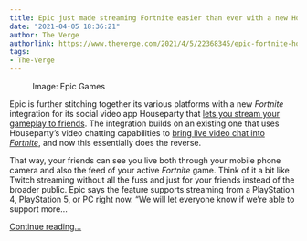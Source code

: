 ```yaml
---
title: Epic just made streaming Fortnite easier than ever with a new Houseparty integration
date: "2021-04-05 18:36:21"
author: The Verge
authorlink: https://www.theverge.com/2021/4/5/22368345/epic-fortnite-houseparty-gameplay-streaming-app-video-chat-integration
tags:
- The-Verge
---
```

<figure>
      <img alt="" src="https://cdn.vox-cdn.com/thumbor/vIIB_FEzmd3sF8Hxg3-MuBo1FN8=/100x0:1180x720/1310x873/cdn.vox-cdn.com/uploads/chorus_image/image/69078880/stream_fortnite_gameplay_to_houseparty_1280x720_224cb65f8d7c.0.png" />
        <figcaption>Image: Epic Games</figcaption>
    </figure>

  <p id="ev6jux">Epic is further stitching together its various platforms with a new <em>Fortnite</em> integration for its social video app Houseparty that <a href="https://www.epicgames.com/fortnite/en-US/news/stream-your-fortnite-gameplay-to-friends-inside-houseparty?sessionInvalidated=true">lets you stream your gameplay to friends</a>. The integration builds on an existing one that uses Houseparty’s video chatting capabilities to <a href="https://www.theverge.com/2020/11/18/21572069/fortnite-houseparty-video-chat-pc-ps4-ps5">bring live video chat into <em>Fortnite</em></a>, and now this essentially does the reverse. </p>
<p id="yZg3qL">That way, your friends can see you live both through your mobile phone camera and also the feed of your active <em>Fortnite </em>game. Think of it a bit like Twitch streaming without all the fuss and just for your friends instead of the broader public. Epic says the feature supports streaming from a PlayStation 4, PlayStation 5, or PC right now. “We will let everyone know if we’re able to support more...</p>
  <p>
    <a href="https://www.theverge.com/2021/4/5/22368345/epic-fortnite-houseparty-gameplay-streaming-app-video-chat-integration">Continue reading&hellip;</a>
  </p>